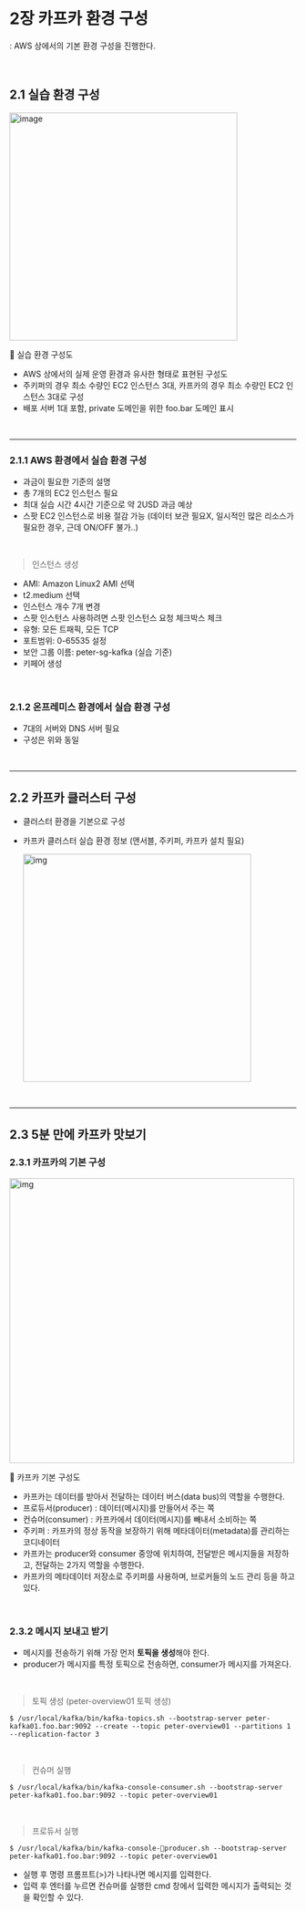 # 2장 카프카 환경 구성
: AWS 상에서의 기본 환경 구성을 진행한다.

<br/>

## 2.1 실습 환경 구성

<img width="400" alt="image" src="https://github.com/mash-up-kr/S3A/assets/55437339/60e1086a-f746-42f1-9b28-0cf330130dd1" />

🔼 실습 환경 구성도
- AWS 상에서의 실제 운영 환경과 유사한 형태로 표현된 구성도
- 주키퍼의 경우 최소 수량인 EC2 인스턴스 3대, 카프카의 경우 최소 수량인 EC2 인스턴스 3대로 구성
- 배포 서버 1대 포함, private 도메인을 위한 foo.bar 도메인 표시

<br/>

---

### 2.1.1 AWS 환경에서 실습 환경 구성
- 과금이 필요한 기준의 설명
- 총 7개의 EC2 인스턴스 필요
- 최대 실습 시간 4시간 기준으로 약 2USD 과금 예상
- 스팟 EC2 인스턴스로 비용 절감 가능 (데이터 보관 필요X, 일시적인 많은 리소스가 필요한 경우, 근데 ON/OFF 불가..)

<br/>

> 인스턴스 생성

- AMI: Amazon Linux2 AMI 선택
- t2.medium 선택
- 인스턴스 개수 7개 변경
- 스팟 인스턴스 사용하려면 스팟 인스턴스 요청 체크박스 체크
- 유형: 모든 트패픽, 모든 TCP
- 포트범위: 0-65535 설정
- 보안 그룹 이름: peter-sg-kafka (실습 기준)
- 키페어 생성

<br/>

### 2.1.2 온프레미스 환경에서 실습 환경 구성
- 7대의 서버와 DNS 서버 필요
- 구성은 위와 동일

<br/>

---

## 2.2 카프카 클러스터 구성
- 클러스터 환경을 기본으로 구성
- 카프카 클러스터 실습 환경 정보 (앤서블, 주키퍼, 카프카 설치 필요)

  <img width="400" alt="img" src="https://github.com/mash-up-kr/S3A/assets/55437339/d1f0483f-c871-4b87-ad24-a30949431a53" />

<br/>

---

## 2.3 5분 만에 카프카 맛보기

### 2.3.1 카프카의 기본 구성

<img width="500" alt="img" src="https://github.com/mash-up-kr/S3A/assets/55437339/bb95d709-acb2-450c-8b6d-fa642a5779b1" />

🔼 카프카 기본 구성도
- 카프카는 데이터를 받아서 전달하는 데이터 버스(data bus)의 역할을 수행한다.
- 프로듀서(producer) : 데이터(메시지)를 만들어서 주는 쪽
- 컨슈머(consumer) : 카프카에서 데이터(메시지)를 빼내서 소비하는 쪽
- 주키퍼 : 카프카의 정상 동작을 보장하기 위해 메타데이터(metadata)를 관리하는 코디네이터
- 카프카는 producer와 consumer 중앙에 위치하여, 전달받은 메시지들을 저장하고, 전달하는 2가지 역할을 수행한다.
- 카프카의 메타데이터 저장소로 주키퍼를 사용하며, 브로커들의 노드 관리 등을 하고 있다.

<br/>

### 2.3.2 메시지 보내고 받기
- 메시지를 전송하기 위해 가장 먼저 **토픽을 생성**해야 한다.
- producer가 메시지를 특정 토픽으로 전송하면, consumer가 메시지를 가져온다.

<br/>

> 토픽 생성 (peter-overview01 토픽 생성)

```
$ /usr/local/kafka/bin/kafka-topics.sh --bootstrap-server peter-kafka01.foo.bar:9092 --create --topic peter-overview01 --partitions 1 --replication-factor 3
```

<br/>

> 컨슈머 실행

```
$ /usr/local/kafka/bin/kafka-console-consumer.sh --bootstrap-server peter-kafka01.foo.bar:9092 --topic peter-overview01
```

<br/>

> 프로듀서 실행

```
$ /usr/local/kafka/bin/kafka-console-producer.sh --bootstrap-server peter-kafka01.foo.bar:9092 --topic peter-overview01
```
- 실행 후 명령 프롬프트(>)가 나타나면 메시지를 입력한다.
- 입력 후 엔터를 누르면 컨슈머를 실행한 cmd 창에서 입력한 메시지가 출력되는 것을 확인할 수 있다.
